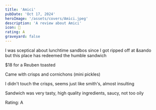 ```yaml
---
title: 'Amici'
pubDate: 'Oct 17, 2024'
heroImage: '/assets/covers/Amici.jpeg'
description: 'A review about Amici'
icon: 🥪
rating: A
graveyard: false
---
```


I was sceptical about lunchtime sandbos since I got ripped off at &sando but this place has redeemed the humble sandwich

$18 for a Reuben toasted

Came with crisps and cornichons (mini pickles)

I didn't touch the crisps, seems just like smith's, almost insulting

Sandwich was very tasty, high quality ingredients, saucy, not too oily

Rating: A
